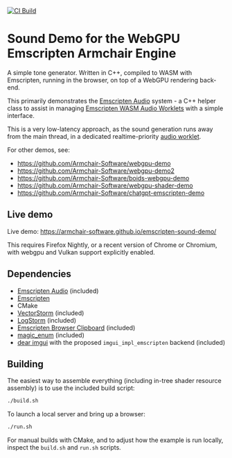 [![CI Build](https://github.com/Armchair-Software/emscripten-sound-demo/actions/workflows/ci-build.yml/badge.svg)](https://github.com/Armchair-Software/emscripten-sound-demo/actions)

# Sound Demo for the WebGPU Emscripten Armchair Engine

A simple tone generator.  Written in C++, compiled to WASM with Emscripten, running in the browser, on top of a WebGPU rendering back-end.

This primarily demonstrates the [Emscripten Audio](https://github.com/Armchair-Software/emscripten-audio) system - a C++ helper class to assist in managing [Emscripten WASM Audio Worklets](https://emscripten.org/docs/api_reference/wasm_audio_worklets.html) with a simple interface.

This is a very low-latency approach, as the sound generation runs away from the main thread, in a dedicated realtime-priority [audio worklet](https://developer.mozilla.org/en-US/docs/Web/API/AudioWorklet).

For other demos, see:
- https://github.com/Armchair-Software/webgpu-demo
- https://github.com/Armchair-Software/webgpu-demo2
- https://github.com/Armchair-Software/boids-webgpu-demo
- https://github.com/Armchair-Software/webgpu-shader-demo
- https://github.com/Armchair-Software/chatgpt-emscripten-demo

## Live demo
Live demo: https://armchair-software.github.io/emscripten-sound-demo/

This requires Firefox Nightly, or a recent version of Chrome or Chromium, with webgpu and Vulkan support explicitly enabled.

## Dependencies
- [Emscripten Audio](https://github.com/Armchair-Software/emscripten-audio) (included)
- [Emscripten](https://emscripten.org/)
- CMake
- [VectorStorm](https://github.com/Armchair-Software/vectorstorm) (included)
- [LogStorm](https://github.com/VoxelStorm-Ltd/logstorm) (included)
- [Emscripten Browser Clipboard](https://github.com/Armchair-Software/emscripten-browser-clipboard) (included)
- [magic_enum](https://github.com/Neargye/magic_enum) (included)
- [dear imgui](https://github.com/ocornut/imgui) with the proposed `imgui_impl_emscripten` backend (included)

## Building
The easiest way to assemble everything (including in-tree shader resource assembly) is to use the included build script:
```sh
./build.sh
```

To launch a local server and bring up a browser:
```sh
./run.sh
```

For manual builds with CMake, and to adjust how the example is run locally, inspect the `build.sh` and `run.sh` scripts.
